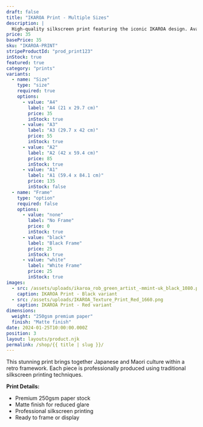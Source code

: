 ```yaml
---
draft: false
title: "IKAROA Print - Multiple Sizes"
description: |
  High-quality silkscreen print featuring the iconic IKAROA design. Available in multiple sizes to suit your space. Taking its name from the Maori word for 'the long fish that gave birth to all the stars in the Milky Way'.
price: 35
basePrice: 35
sku: "IKAROA-PRINT"
stripeProductId: "prod_print123"
inStock: true
featured: true
category: "prints"
variants:
  - name: "Size"
    type: "size"
    required: true
    options:
      - value: "A4"
        label: "A4 (21 x 29.7 cm)"
        price: 35
        inStock: true
      - value: "A3"
        label: "A3 (29.7 x 42 cm)"
        price: 55
        inStock: true
      - value: "A2"
        label: "A2 (42 x 59.4 cm)"
        price: 85
        inStock: true
      - value: "A1"
        label: "A1 (59.4 x 84.1 cm)"
        price: 135
        inStock: false
  - name: "Frame"
    type: "option"
    required: false
    options:
      - value: "none"
        label: "No Frame"
        price: 0
        inStock: true
      - value: "black"
        label: "Black Frame"
        price: 25
        inStock: true
      - value: "white"
        label: "White Frame"
        price: 25
        inStock: true
images:
  - src: /assets/uploads/ikaroa_rob_green_artist_-mmint-uk_black_1080.png
    caption: IKAROA Print - Black variant
  - src: /assets/uploads/IKAROA_Texture_Print_Red_1660.png
    caption: IKAROA Print - Red variant
dimensions:
  weight: "250gsm premium paper"
  finish: "Matte finish"
date: 2024-01-25T10:00:00.000Z
position: 3
layout: layouts/product.njk
permalink: /shop/{{ title | slug }}/
---
```


This stunning print brings together Japanese and Maori culture within a retro framework. Each piece is professionally produced using traditional silkscreen printing techniques.

**Print Details:**
- Premium 250gsm paper stock
- Matte finish for reduced glare
- Professional silkscreen printing
- Ready to frame or display